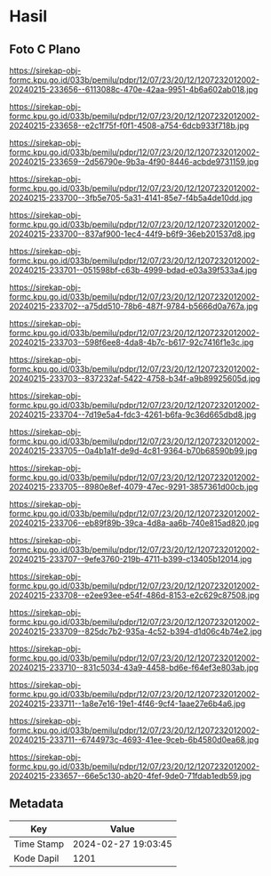 # Hasil

## Foto C Plano

https://sirekap-obj-formc.kpu.go.id/033b/pemilu/pdpr/12/07/23/20/12/1207232012002-20240215-233656--6113088c-470e-42aa-9951-4b6a602ab018.jpg

https://sirekap-obj-formc.kpu.go.id/033b/pemilu/pdpr/12/07/23/20/12/1207232012002-20240215-233658--e2c1f75f-f0f1-4508-a754-6dcb933f718b.jpg

https://sirekap-obj-formc.kpu.go.id/033b/pemilu/pdpr/12/07/23/20/12/1207232012002-20240215-233659--2d56790e-9b3a-4f90-8446-acbde9731159.jpg

https://sirekap-obj-formc.kpu.go.id/033b/pemilu/pdpr/12/07/23/20/12/1207232012002-20240215-233700--3fb5e705-5a31-4141-85e7-f4b5a4de10dd.jpg

https://sirekap-obj-formc.kpu.go.id/033b/pemilu/pdpr/12/07/23/20/12/1207232012002-20240215-233700--837af900-1ec4-44f9-b6f9-36eb201537d8.jpg

https://sirekap-obj-formc.kpu.go.id/033b/pemilu/pdpr/12/07/23/20/12/1207232012002-20240215-233701--051598bf-c63b-4999-bdad-e03a39f533a4.jpg

https://sirekap-obj-formc.kpu.go.id/033b/pemilu/pdpr/12/07/23/20/12/1207232012002-20240215-233702--a75dd510-78b6-487f-9784-b5666d0a767a.jpg

https://sirekap-obj-formc.kpu.go.id/033b/pemilu/pdpr/12/07/23/20/12/1207232012002-20240215-233703--598f6ee8-4da8-4b7c-b617-92c7416f1e3c.jpg

https://sirekap-obj-formc.kpu.go.id/033b/pemilu/pdpr/12/07/23/20/12/1207232012002-20240215-233703--837232af-5422-4758-b34f-a9b89925605d.jpg

https://sirekap-obj-formc.kpu.go.id/033b/pemilu/pdpr/12/07/23/20/12/1207232012002-20240215-233704--7d19e5a4-fdc3-4261-b6fa-9c36d665dbd8.jpg

https://sirekap-obj-formc.kpu.go.id/033b/pemilu/pdpr/12/07/23/20/12/1207232012002-20240215-233705--0a4b1a1f-de9d-4c81-9364-b70b68590b99.jpg

https://sirekap-obj-formc.kpu.go.id/033b/pemilu/pdpr/12/07/23/20/12/1207232012002-20240215-233705--8980e8ef-4079-47ec-9291-3857361d00cb.jpg

https://sirekap-obj-formc.kpu.go.id/033b/pemilu/pdpr/12/07/23/20/12/1207232012002-20240215-233706--eb89f89b-39ca-4d8a-aa6b-740e815ad820.jpg

https://sirekap-obj-formc.kpu.go.id/033b/pemilu/pdpr/12/07/23/20/12/1207232012002-20240215-233707--9efe3760-219b-4711-b399-c13405b12014.jpg

https://sirekap-obj-formc.kpu.go.id/033b/pemilu/pdpr/12/07/23/20/12/1207232012002-20240215-233708--e2ee93ee-e54f-486d-8153-e2c629c87508.jpg

https://sirekap-obj-formc.kpu.go.id/033b/pemilu/pdpr/12/07/23/20/12/1207232012002-20240215-233709--825dc7b2-935a-4c52-b394-d1d06c4b74e2.jpg

https://sirekap-obj-formc.kpu.go.id/033b/pemilu/pdpr/12/07/23/20/12/1207232012002-20240215-233710--831c5034-43a9-4458-bd6e-f64ef3e803ab.jpg

https://sirekap-obj-formc.kpu.go.id/033b/pemilu/pdpr/12/07/23/20/12/1207232012002-20240215-233711--1a8e7e16-19e1-4f46-9cf4-1aae27e6b4a6.jpg

https://sirekap-obj-formc.kpu.go.id/033b/pemilu/pdpr/12/07/23/20/12/1207232012002-20240215-233711--6744973c-4693-41ee-9ceb-6b4580d0ea68.jpg

https://sirekap-obj-formc.kpu.go.id/033b/pemilu/pdpr/12/07/23/20/12/1207232012002-20240215-233657--66e5c130-ab20-4fef-9de0-71fdab1edb59.jpg


## Metadata

| Key        | Value               |
| ---------- | ------------------- |
| Time Stamp | 2024-02-27 19:03:45 |
| Kode Dapil | 1201                |



